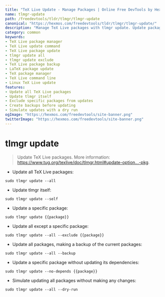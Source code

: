 ```yaml
---
title: "TeX Live Update - Manage Packages | Online Free DevTools by Hexmos"
name: tlmgr-update
path: /freedevtools/tldr/tlmgr/tlmgr-update
canonical: "https://hexmos.com/freedevtools/tldr/tlmgr/tlmgr-update/"
description: "Manage TeX Live packages with tlmgr update. Update packages, exclude specific packages, and create backups effortlessly. Free online tool, no registration required."
category: common
keywords:
- TeX Live package manager
- TeX Live update command
- TeX Live package update
- tlmgr update all
- tlmgr update exclude
- TeX Live package backup
- LaTeX package update
- TeX package manager
- TeX Live command line
- Linux TeX Live update
features:
- Update all TeX Live packages
- Update tlmgr itself
- Exclude specific packages from updates
- Create backups before updating
- Simulate updates with a dry run
ogImage: "https://hexmos.com/freedevtools/site-banner.png"
twitterImage: "https://hexmos.com/freedevtools/site-banner.png"
---
```


# tlmgr update

> Update TeX Live packages.
> More information: <https://www.tug.org/texlive/doc/tlmgr.html#update-option...-pkg>.

- Update all TeX Live packages:

`sudo tlmgr update --all`

- Update tlmgr itself:

`sudo tlmgr update --self`

- Update a specific package:

`sudo tlmgr update {{package}}`

- Update all except a specific package:

`sudo tlmgr update --all --exclude {{package}}`

- Update all packages, making a backup of the current packages:

`sudo tlmgr update --all --backup`

- Update a specific package without updating its dependencies:

`sudo tlmgr update --no-depends {{package}}`

- Simulate updating all packages without making any changes:

`sudo tlmgr update --all --dry-run`
